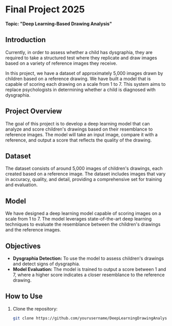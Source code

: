 # Final Project 2025
**Topic: "Deep Learning-Based Drawing Analysis"**

## Introduction

Currently, in order to assess whether a child has dysgraphia, they are required to take a structured test where they replicate and draw images based on a variety of reference images they receive.

In this project, we have a dataset of approximately 5,000 images drawn by children based on a reference drawing. We have built a model that is capable of scoring each drawing on a scale from 1 to 7. This system aims to replace psychologists in determining whether a child is diagnosed with dysgraphia.

## Project Overview

The goal of this project is to develop a deep learning model that can analyze and score children's drawings based on their resemblance to reference images. The model will take an input image, compare it with a reference, and output a score that reflects the quality of the drawing.

## Dataset

The dataset consists of around 5,000 images of children's drawings, each created based on a reference image. The dataset includes images that vary in accuracy, quality, and detail, providing a comprehensive set for training and evaluation.

## Model

We have designed a deep learning model capable of scoring images on a scale from 1 to 7. The model leverages state-of-the-art deep learning techniques to evaluate the resemblance between the children's drawings and the reference images.

## Objectives

- **Dysgraphia Detection:** To use the model to assess children's drawings and detect signs of dysgraphia.
- **Model Evaluation:** The model is trained to output a score between 1 and 7, where a higher score indicates a closer resemblance to the reference drawing.

## How to Use

1. Clone the repository:
   ```bash
   git clone https://github.com/yourusername/DeepLearningDrawingAnalysis.git
